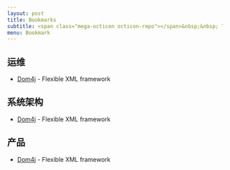 ```yaml
---
layout: post
title: Bookmarks
subtitle: <span class="mega-octicon octicon-repo"></span>&nbsp;&nbsp; To mark useful libs - tools - books
menu: Bookmark
---
```


## 运维
- [Dom4j](https://dom4j.github.io/) - Flexible XML framework

## 系统架构
- [Dom4j](https://dom4j.github.io/) - Flexible XML framework

## 产品
- [Dom4j](https://dom4j.github.io/) - Flexible XML framework